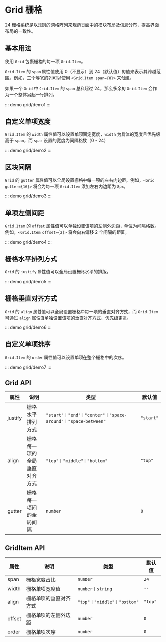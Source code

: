 # Grid 栅格

24 栅格系统是以规则的网格阵列来规范页面中的模块布局及信息分布，提高界面布局的一致性。

## 基本用法

使用 `Grid` 包裹栅格的每一项 `Grid.Item`。

`Grid.Item` 的 `span` 属性值使用 0（不显示）到 24（默认值）的值来表示其跨越范围。例如，三个等宽的列可以使用 `<Grid.Item span={8}>` 来创建。

如果一个 `Grid` 中 `Grid.Item` 的 `span` 总和超过 24，那么多余的 `Grid.Item` 会作为一个整体另起一行排列。

::: demo
grid/demo1
:::

## 自定义单项宽度

`Grid.Item` 的 `width` 属性值可以设置单项固定宽度，`width` 为具体的宽度且优先级高于 `span`，而 `span` 设置的宽度为间隔格数（0 - 24）

::: demo
grid/demo2
:::

## 区块间隔

`Grid` 的 `gutter` 属性值可以全局设置栅格中每一项的左右内边距。例如，`<Grid gutter={16}>` 将会为每一项 `Grid.Item` 添加左右内边距为 `8px`。

::: demo
grid/demo3
:::

## 单项左侧间距

`Grid.Item` 的 `offset` 属性值可以单独设置该项的左侧外边距，单位为间隔格数。例如，`<Grid.Item offset={2}>` 将会向右偏移 2 个间隔的距离。

::: demo
grid/demo4
:::

## 栅格水平排列方式

`Grid` 的 `justify` 属性值可以全局设置栅格水平的排版。

::: demo
grid/demo5
:::

## 栅格垂直对齐方式

`Grid` 的 `align` 属性值可以全局设置栅格中每一项的垂直对齐方式，而 `Grid.Item` 可通过 `align` 属性值单独设置该项的垂直对齐方式，优先级更高。

::: demo
grid/demo6
:::

## 自定义单项排序

`Grid.Item` 的 `order` 属性值可以设置单项在整个栅格中的次序。

::: demo
grid/demo7
:::

## Grid API

| 属性 | 说明 | 类型 | 默认值 |
| --- | --- | --- | --- |
| justify | 栅格水平排列方式 | `"start"〡"end"〡"center"〡"space-around"〡"space-between"` | `"start"` |
| align | 栅格每一项的全局垂直对齐方式 | `"top"〡"middle"〡"bottom"` | `"top"` |
| gutter | 栅格每一项间的全局间隔 | `number` | `0` |

## GridItem API

| 属性      | 说明                   | 类型                        | 默认值  |
| --------- | ---------------------- | --------------------------- | ------- |
| span      | 栅格宽度占比           | `number`                    | `24`    |
| width     | 栅格单项宽度值         | `number〡string`            | `--`    |
| align     | 栅格单项的垂直对齐方式 | `"top"〡"middle"〡"bottom"` | `"top"` |
| offset    | 栅格单项的左侧外边距   | `number`                    | `0`     |
| order     | 栅格单项次序           | `number`                    | `0`     |
